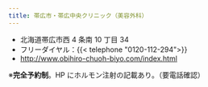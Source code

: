 ```yaml
---
title: 帯広市・帯広中央クリニック（美容外科）
---
```


- 北海道帯広市西 4 条南 10 丁目 34
- フリーダイヤル：{{< telephone "0120-112-294">}}
- <http://www.obihiro-chuoh-biyo.com/index.html>

※**完全予約制**。HP にホルモン注射の記載あり。（要電話確認）
